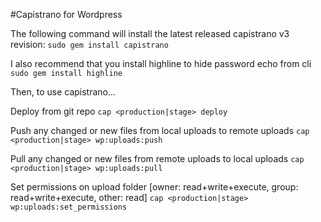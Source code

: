 #Capistrano for Wordpress

The following command will install the latest released capistrano v3 revision:
```sudo gem install capistrano```

I also recommend that you install highline to hide password echo from cli
```sudo gem install highline```

Then, to use capistrano...

Deploy from git repo
```cap <production|stage> deploy```

Push any changed or new files from local uploads to remote uploads
```cap <production|stage> wp:uploads:push```

Pull any changed or new files from remote uploads to local uploads
```cap <production|stage> wp:uploads:pull```

Set permissions on upload folder [owner: read+write+execute, group: read+write+execute, other: read]
```cap <production|stage> wp:uploads:set_permissions```